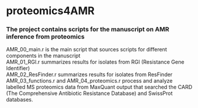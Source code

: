 # proteomics4AMR
### The project contains scripts for the manuscript on AMR inference from proteomics<br />
AMR_00_main.r is the main script that sources scripts for different components in the manuscript<br />
AMR_01_RGI.r summarizes results for isolates from RGI (Resistance Gene Identifier)<br />
AMR_02_ResFinder.r summarizes results for isolates from ResFinder<br />
AMR_03_functions.r and AMR_04_proteomics.r process and analyze labelled MS proteomics data from MaxQuant output that searched the CARD (The Comprehensive Antibiotic Resistance Database) and SwissProt databases.<br />
